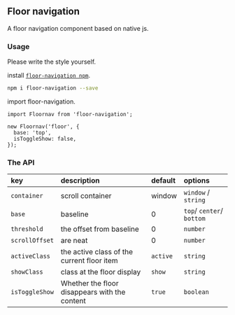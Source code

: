 ## Floor navigation

A floor navigation component based on native js.

### Usage

Please write the style yourself.

install [`floor-navigation npm`](https://www.npmjs.com/package/floor-navigation).

``` bash
npm i floor-navigation --save
```

import floor-navigation.

```
import Floornav from 'floor-navigation';

new Floornav('floor', {
  base: 'top',
  isToggleShow: false,
});
```

### The API

| key | description  | default | options|
| :------------ |:---------------|:-----|:----|
| `container` | scroll container | window | `window` / `string` |
| `base`      | baseline  |   0 | `top`/ `center`/ `bottom` |
| `threshold` | the offset from baseline  |  0 | `number` |
| `scrollOffset` | are neat |   0 | `number` |
| `activeClass` | the active class of the current floor item  | `active` | `string`  |
| `showClass` |  class at the floor display      |   `show` | `string` |
| `isToggleShow` | Whether the floor disappears with the content  | `true` | `boolean` |
